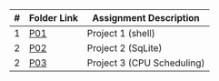 |   #   | Folder Link | Assignment Description |
| :---: | ----------- | ---------------------- |
|   1  | [P01](https://github.com/glitcher-agent/5143Opsys-102-group6/tree/main/Assignments/P01)      | Project 1 (shell)        |
|   2  | [P02](https://github.com/glitcher-agent/5143Opsys-102-group6/tree/main/Assignments/P02)      | Project 2 (SqLite)        |
|   2  | [P03](https://github.com/glitcher-agent/5143Opsys-102-group6/tree/main/Assignments/P03)      | Project 3 (CPU Scheduling)        |
